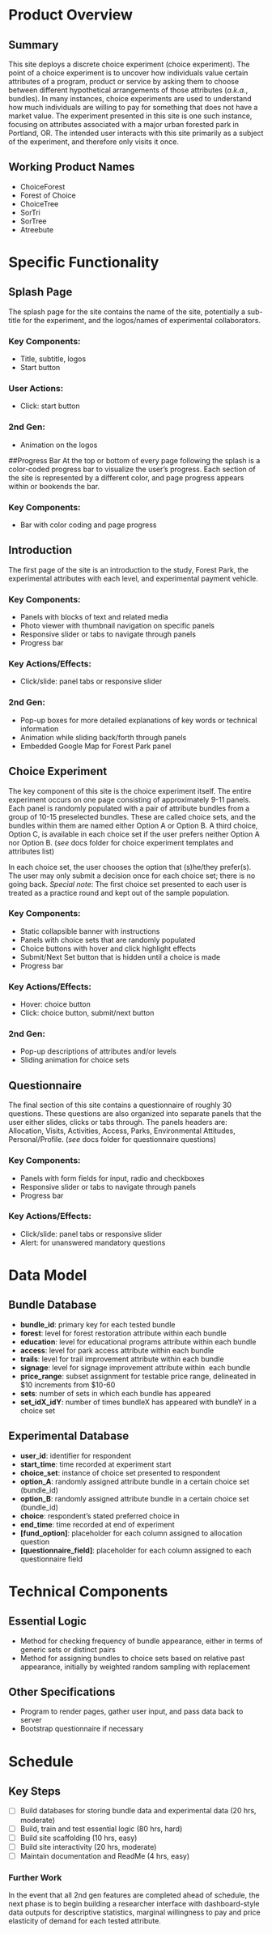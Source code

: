 # Product Overview
## Summary
This site deploys a discrete choice experiment (choice experiment). The point of a choice experiment is to uncover how individuals value certain attributes of a program, product or service by asking them to choose between different hypothetical arrangements of those attributes (_a.k.a._, bundles). In many instances, choice experiments are used to understand how much individuals are willing to pay for something that does not have a market value. The experiment presented in this site is one such instance, focusing on attributes associated with a major urban forested park in Portland, OR. The intended user interacts with this site primarily as a subject of the experiment, and therefore only visits it once.

## Working Product Names
* ChoiceForest
* Forest of Choice 
* ChoiceTree 
* SorTri 
* SorTree 
* Atreebute

# Specific Functionality

## Splash Page 
The splash page for the site contains the name of the site, potentially a sub-title for the experiment, and the logos/names of experimental collaborators.

### Key Components:
* Title, subtitle, logos
* Start button 

### User Actions:
* Click: start button

### 2nd Gen:
* Animation on the logos 

##Progress Bar
At the top or bottom of every page following the splash is a color-coded progress bar to visualize the user’s progress. Each section of the site is represented by a different color, and page progress appears within or bookends the bar.

### Key Components:
* Bar with color coding and page progress 

## Introduction 
The first page of the site is an introduction to the study, Forest Park, the experimental attributes with each level, and experimental payment vehicle.

### Key Components:
* Panels with blocks of text and related media 
* Photo viewer with thumbnail navigation on specific panels 
* Responsive slider or tabs to navigate through panels 
* Progress bar

### Key Actions/Effects:
* Click/slide: panel tabs or responsive slider

### 2nd Gen:
* Pop-up boxes for more detailed explanations of key words or technical information 
* Animation while sliding back/forth through panels 
* Embedded Google Map for Forest Park panel 

## Choice Experiment
The key component of this site is the choice experiment itself. The entire experiment occurs on one page consisting of approximately 9-11 panels. Each panel is randomly populated with a pair of attribute bundles from a group of 10-15 preselected bundles. These are called choice sets, and the bundles within them are named either Option A or Option B. A third choice, Option C, is available in each choice set if the user prefers neither Option A nor Option B. (_see_ docs folder for choice experiment templates and attributes list)

In each choice set, the user chooses the option that (s)he/they prefer(s). The user may only submit a decision once for each choice set; there is no going back. _Special note_: The first choice set presented to each user is treated as a practice round and kept out of the sample population.

### Key Components:
* Static collapsible banner with instructions 
* Panels with choice sets that are randomly populated 
* Choice buttons with hover and click highlight effects 
* Submit/Next Set button that is hidden until a choice is made 
* Progress bar

### Key Actions/Effects:
* Hover: choice button
* Click: choice button, submit/next button

### 2nd Gen:
* Pop-up descriptions of attributes and/or levels 
* Sliding animation for choice sets 

## Questionnaire
The final section of this site contains a questionnaire of roughly 30 questions. These questions are also organized into separate panels that the user either slides, clicks or tabs through. The panels headers are: Allocation, Visits, Activities, Access, Parks, Environmental Attitudes, Personal/Profile. (_see_ docs folder for questionnaire questions)

### Key Components:
* Panels with form fields for input, radio and checkboxes 
* Responsive slider or tabs to navigate through panels  
* Progress bar

### Key Actions/Effects:
* Click/slide: panel tabs or responsive slider
* Alert: for unanswered mandatory questions

# Data Model
## Bundle Database
* __bundle_id__: primary key for each tested bundle
* __forest__: level for forest restoration attribute within each bundle
* __education__: level for educational programs attribute within each bundle
* __access__: level for park access attribute within each bundle
* __trails__: level for trail improvement attribute within each bundle
* __signage__: level for signage improvement attribute within  each bundle
* __price_range__: subset assignment for testable price range, delineated in $10 increments from $10-60 
* __sets__: number of sets in which each bundle has appeared
* __set_idX_idY__: number of times bundleX has appeared with bundleY in a choice set

## Experimental Database
* __user_id__: identifier for respondent
* __start_time__: time recorded at experiment start
* __choice_set__: instance of choice set presented to respondent
* __option_A__: randomly assigned attribute bundle in a certain choice set (bundle_id)
* __option_B__: randomly assigned attribute bundle in a certain choice set (bundle_id)
* __choice__: respondent’s stated preferred choice in
* __end_time__: time recorded at end of experiment
* __[fund_option]__: placeholder for each column assigned to allocation question
* __[questionnaire_field]__: placeholder for each column assigned to each questionnaire field

# Technical Components
## Essential Logic
* Method for checking frequency of bundle appearance, either in terms of generic sets or distinct pairs
* Method for assigning bundles to choice sets based on relative past appearance, initially by weighted random sampling with replacement

## Other Specifications
* Program to render pages, gather user input, and pass data back to server
* Bootstrap questionnaire if necessary

# Schedule
## Key Steps
- [ ] Build databases for storing bundle data and experimental data (20 hrs, moderate)
- [ ] Build, train and test essential logic (80 hrs, hard)
- [ ] Build site scaffolding (10 hrs, easy)
- [ ] Build site interactivity (20 hrs, moderate)
- [ ] Maintain documentation and ReadMe (4 hrs, easy)

### Further Work
In the event that all 2nd gen features are completed ahead of schedule, the next phase is to begin building a researcher interface with dashboard-style data outputs for descriptive statistics, marginal willingness to pay and price elasticity of demand for each tested attribute.

